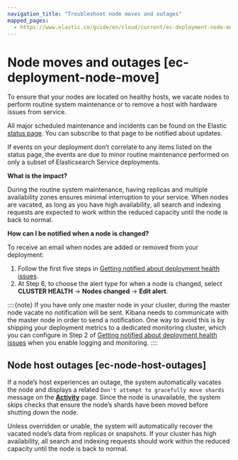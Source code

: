 ```yaml
---
navigation_title: "Troubleshoot node moves and outages"
mapped_pages:
  - https://www.elastic.co/guide/en/cloud/current/ec-deployment-node-move.html
---
```


# Node moves and outages [ec-deployment-node-move]

To ensure that your nodes are located on healthy hosts, we vacate nodes to perform routine system maintenance or to remove a host with hardware issues from service.

All major scheduled maintenance and incidents can be found on the Elastic [status page](https://status.elastic.co/). You can subscribe to that page to be notified about updates.

If events on your deployment don’t correlate to any items listed on the status page, the events are due to minor routine maintenance performed on only a subset of Elasticsearch Service deployments.

**What is the impact?**

During the routine system maintenance, having replicas and multiple availability zones ensures minimal interruption to your service. When nodes are vacated, as long as you have high availability, all search and indexing requests are expected to work within the reduced capacity until the node is back to normal.

**How can I be notified when a node is changed?**

To receive an email when nodes are added or removed from your deployment:

1. Follow the first five steps in [Getting notified about deployment health issues](../../deploy-manage/monitor/monitoring-data/configure-stack-monitoring-alerts.md).
2. At Step 6, to choose the alert type for when a node is changed, select **CLUSTER HEALTH** → **Nodes changed** → **Edit alert**.

::::{note}
If you have only one master node in your cluster, during the master node vacate no notification will be sent. Kibana needs to communicate with the master node in order to send a notification. One way to avoid this is by shipping your deployment metrics to a dedicated monitoring cluster, which you can configure in Step 2 of [Getting notified about deployment health issues](../../deploy-manage/monitor/monitoring-data/configure-stack-monitoring-alerts.md) when you enable logging and monitoring.
::::



## Node host outages [ec-node-host-outages]

If a node’s host experiences an outage, the system automatically vacates the node and displays a related `Don't attempt to gracefully move shards` message on the [**Activity**](../../deploy-manage/deploy/elastic-cloud/keep-track-of-deployment-activity.md) page. Since the node is unavailable, the system skips checks that ensure the node’s shards have been moved before shutting down the node.

Unless overridden or unable, the system will automatically recover the vacated node’s data from replicas or snapshots. If your cluster has high availability, all search and indexing requests should work within the reduced capacity until the node is back to normal.
